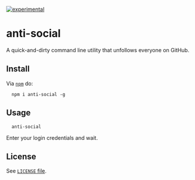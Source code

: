 [![experimental](http://badges.github.io/stability-badges/dist/experimental.svg)](http://github.com/badges/stability-badges)

# anti-social

A quick-and-dirty command line utility that unfollows everyone on GitHub.

## Install

Via [`npm`](https://www.npmjs.org/) do:

```
  npm i anti-social -g
```

## Usage

```
  anti-social
```

Enter your login credentials and wait.

## License

See [`LICENSE` file](LICENSE).
